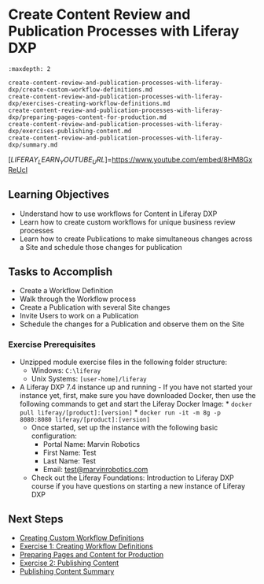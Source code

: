 # Create Content Review and Publication Processes with Liferay DXP 

```{toctree}
:maxdepth: 2

create-content-review-and-publication-processes-with-liferay-dxp/create-custom-workflow-definitions.md
create-content-review-and-publication-processes-with-liferay-dxp/exercises-creating-workflow-definitions.md
create-content-review-and-publication-processes-with-liferay-dxp/preparing-pages-content-for-production.md
create-content-review-and-publication-processes-with-liferay-dxp/exercises-publishing-content.md
create-content-review-and-publication-processes-with-liferay-dxp/summary.md
```

[$LIFERAY_LEARN_YOUTUBE_URL$]=https://www.youtube.com/embed/8HM8GxReUcI

## Learning Objectives
* Understand how to use workflows for Content in Liferay DXP
* Learn how to create custom workflows for unique business review processes
* Learn how to create Publications to make simultaneous changes across a Site and schedule those changes for publication

## Tasks to Accomplish
* Create a Workflow Definition
* Walk through the Workflow process 
* Create a Publication with several Site changes
* Invite Users to work on a Publication
* Schedule the changes for a Publication and observe them on the Site

### Exercise Prerequisites

* Unzipped module exercise files in the following folder structure:
    * Windows: `C:\liferay`
    * Unix Systems: `[user-home]/liferay`
* A Liferay DXP 7.4 instance up and running
        - If you have not started your instance yet, first, make sure you have downloaded Docker, then use the following commands to get and start the Liferay Docker Image: 
        * `docker pull liferay/[product]:[version]`
        * `docker run -it -m 8g -p 8080:8080 liferay/[product]:[version]`
    - Once started, set up the instance with the following basic configuration:
        * Portal Name: Marvin Robotics
        * First Name: Test
        * Last Name: Test
        * Email: test@marvinrobotics.com
    - Check out the Liferay Foundations: Introduction to Liferay DXP course if you have questions on starting a new instance of Liferay DXP

## Next Steps

* [Creating Custom Workflow Definitions](./create-content-review-and-publication-processes-with-liferay-dxp/create-custom-workflow-definitions.md) 
* [Exercise 1: Creating Workflow Definitions](./create-content-review-and-publication-processes-with-liferay-dxp/exercises-creating-workflow-definitions.md) 
* [Preparing Pages and Content for Production](./create-content-review-and-publication-processes-with-liferay-dxp/preparing-pages-content-for-production.md) 
* [Exercise 2: Publishing Content](./create-content-review-and-publication-processes-with-liferay-dxp/exercises-publishing-content.md) 
* [Publishing Content Summary](./create-content-review-and-publication-processes-with-liferay-dxp/summary.md) 
